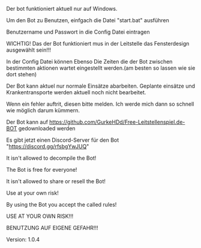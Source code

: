 Der bot funktioniert aktuell nur auf Windows.

Um den Bot zu Benutzen, einfgach die Datei "start.bat" ausführen

Benutzername und Passwort in die Config Datei eintragen

WICHTIG! Das der Bot funktioniert mus in der Leitstelle das Fensterdesign ausgewählt sein!!!

In der Config Datei können Ebenso Die Zeiten die der Bot zwischen bestimmten aktionen wartet eingestellt werden.(am besten so lassen wie sie dort stehen)

Der Bot kann aktuel nur normale Einsätze abarbeiten. Geplante einsätze und Krankentransporte werden aktuell noch nicht bearbeitet.

Wenn ein fehler auftrit, diesen bitte melden. Ich werde mich dann so schnell wie möglich darum kümmern.

Der Bot kann auf https://github.com/GurkeHDd/Free-Leitstellenspiel.de-BOT gedownloaded werden

Es gibt jetzt einen Discord-Server für den Bot "https://discord.gg/rfsbgYwJUQ"

It isn't allowed to decompile the Bot!

The Bot is free for everyone!

It isn't allowed to share or resell the Bot!

Use at your own risk!

By using the Bot you accept the called rules!

USE AT YOUR OWN RISK!!!

BENUTZUNG AUF EIGENE GEFAHR!!!

Version: 1.0.4
